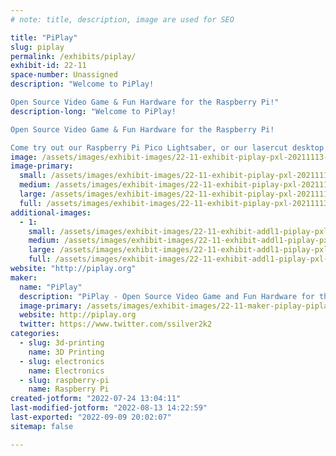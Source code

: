 ```yaml
---
# note: title, description, image are used for SEO

title: "PiPlay"
slug: piplay
permalink: /exhibits/piplay/
exhibit-id: 22-11
space-number: Unassigned
description: "Welcome to PiPlay!

Open Source Video Game & Fun Hardware for the Raspberry Pi!"
description-long: "Welcome to PiPlay!

Open Source Video Game & Fun Hardware for the Raspberry Pi!

Come try out our Raspberry Pi Pico Lightsaber, or our lasercut desktop arcade machine, as well as our other open source hardware!"
image: /assets/images/exhibit-images/22-11-exhibit-piplay-pxl-20211113-150229208-large.jpg
image-primary: 
  small: /assets/images/exhibit-images/22-11-exhibit-piplay-pxl-20211113-150229208-small.jpg
  medium: /assets/images/exhibit-images/22-11-exhibit-piplay-pxl-20211113-150229208-medium.jpg
  large: /assets/images/exhibit-images/22-11-exhibit-piplay-pxl-20211113-150229208-large.jpg
  full: /assets/images/exhibit-images/22-11-exhibit-piplay-pxl-20211113-150229208-full.jpg
additional-images: 
  - 1:
    small: /assets/images/exhibit-images/22-11-exhibit-addl1-piplay-pxl-20211113-150236839-mp-small.jpg
    medium: /assets/images/exhibit-images/22-11-exhibit-addl1-piplay-pxl-20211113-150236839-mp-medium.jpg
    large: /assets/images/exhibit-images/22-11-exhibit-addl1-piplay-pxl-20211113-150236839-mp-large.jpg
    full: /assets/images/exhibit-images/22-11-exhibit-addl1-piplay-pxl-20211113-150236839-mp-full.jpg
website: "http://piplay.org"
maker: 
  name: "PiPlay"
  description: "PiPlay - Open Source Video Game and Fun Hardware for the Raspberry Pi!"
  image-primary: /assets/images/exhibit-images/22-11-maker-piplay-piplay-logo-medium.png
  website: http://piplay.org
  twitter: https://www.twitter.com/ssilver2k2
categories: 
  - slug: 3d-printing
    name: 3D Printing
  - slug: electronics
    name: Electronics
  - slug: raspberry-pi
    name: Raspberry Pi
created-jotform: "2022-07-24 13:04:11"
last-modified-jotform: "2022-08-13 14:22:59"
last-exported: "2022-09-09 20:02:07"
sitemap: false

---
```

